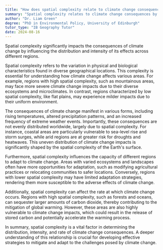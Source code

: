 ```yaml
---
title: "How does spatial complexity relate to climate change consequences?"
summary: "Spatial complexity relates to climate change consequences by influencing the distribution and intensity of climate change impacts."
author: "Dr. Liam Green"
degree: "PhD in Environmental Policy, University of Edinburgh"
tutor_type: "IB Geography Tutor"
date: 2024-08-16
---
```


Spatial complexity significantly impacts the consequences of climate change by influencing the distribution and intensity of its effects across different regions.

Spatial complexity refers to the variation in physical and biological characteristics found in diverse geographical locations. This complexity is essential for understanding how climate change affects various areas. For example, regions with high spatial complexity, such as mountainous areas, may face more severe climate change impacts due to their diverse ecosystems and microclimates. In contrast, regions characterized by low spatial complexity, like flat plains, may experience milder impacts due to their uniform environment.

The consequences of climate change manifest in various forms, including rising temperatures, altered precipitation patterns, and an increased frequency of extreme weather events. Importantly, these consequences are not evenly distributed worldwide, largely due to spatial complexity. For instance, coastal areas are particularly vulnerable to sea-level rise and storm surges, while arid regions are at greater risk for droughts and heatwaves. This uneven distribution of climate change impacts is significantly shaped by the spatial complexity of the Earth's surface.

Furthermore, spatial complexity influences the capacity of different regions to adapt to climate change. Areas with varied ecosystems and landscapes often have more opportunities for adaptation, such as modifying agricultural practices or relocating communities to safer locations. Conversely, regions with lower spatial complexity may have limited adaptation strategies, rendering them more susceptible to the adverse effects of climate change.

Additionally, spatial complexity can affect the rate at which climate change occurs. Regions with high spatial complexity, such as forests and oceans, can sequester larger amounts of carbon dioxide, thereby contributing to the mitigation of global warming. However, these areas are also highly vulnerable to climate change impacts, which could result in the release of stored carbon and potentially accelerate the warming process.

In summary, spatial complexity is a vital factor in determining the distribution, intensity, and rate of climate change consequences. A deeper understanding of this relationship is crucial for developing effective strategies to mitigate and adapt to the challenges posed by climate change.
    